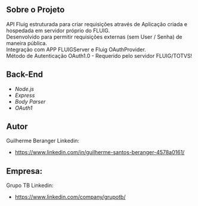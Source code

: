 
## Sobre o Projeto
  API Fluig estruturada para criar requisições através de Aplicação criada e hospedada em servidor próprio do FLUIG.<br>
  Desenvolvido para permitir requisições externas (sem User / Senha) de maneira pública.<br>
  Integração com APP FLUIGServer e Fluig OAuthProvider.<br>
  Método de Autenticação OAuth1.0 - Requerido pelo servidor FLUIG/TOTVS!
  <br>
## Back-End
 - *Node.js*
 - *Express*
 - *Body Parser*
 - *OAuth1*

## Autor
  Guilherme Beranger
  Linkedin:
  - https://www.linkedin.com/in/guilherme-santos-beranger-4578a0161/

## Empresa:
  Grupo TB
 Linkedin:
  - https://www.linkedin.com/company/grupotb/
